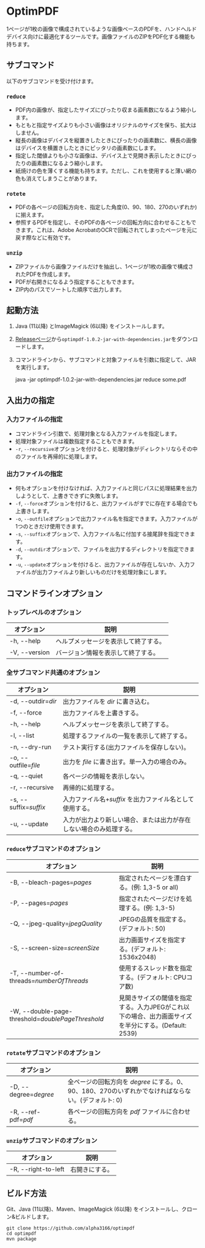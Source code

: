 # OptimPDF

1ページが1枚の画像で構成されているような画像ベースのPDFを、ハンドヘルドデバイス向けに最適化するツールです。画像ファイルのZIPをPDF化する機能も持ちます。

## サブコマンド

以下のサブコマンドを受け付けます。

### `reduce`

- PDF内の画像が、指定したサイズにぴったり収まる画素数になるよう縮小します。
- もともと指定サイズよりも小さい画像はオリジナルのサイズを保ち、拡大はしません。
- 縦長の画像はデバイスを縦置きしたときにぴったりの画素数に、横長の画像はデバイスを横置きしたときにピッタリの画素数にします。
- 指定した閾値よりも小さな画像は、デバイス上で見開き表示したときにぴったりの画素数になるよう縮小します。
- 紙焼けの色を薄くする機能も持ちます。ただし、これを使用すると薄い網の色も消えてしまうことがあります。

### `rotete`

- PDFの各ページの回転方向を、指定した角度(0、90、180、270のいずれか)に揃えます。
- 参照するPDFを指定し、そのPDFの各ページの回転方向に合わせることもできます。これは、Adobe AcrobatのOCRで回転されてしまったページを元に戻す際などに有効です。

### `unzip`

- ZIPファイルから画像ファイルだけを抽出し、1ページが1枚の画像で構成されたPDFを作成します。
- PDFが右開きになるよう指定することもできます。
- ZIP内のパスでソートした順序で出力します。

## 起動方法

1. Java (11以降) とImageMagick (6以降) をインストールします。

2. [Releaseページ](https://github.com/alpha3166/optimpdf/releases)から`optimpdf-1.0.2-jar-with-dependencies.jar`をダウンロードします。

3. コマンドラインから、サブコマンドと対象ファイルを引数に指定して、JARを実行します。

    java -jar optimpdf-1.0.2-jar-with-dependencies.jar reduce some.pdf

## 入出力の指定

### 入力ファイルの指定

- コマンドライン引数で、処理対象となる入力ファイルを指定します。
- 処理対象ファイルは複数指定することもできます。
- `-r`, `--recursive`オプションを付けると、処理対象がディレクトリならその中のファイルを再帰的に処理します。

### 出力ファイルの指定

- 何もオプションを付けなければ、入力ファイルと同じパスに処理結果を出力しようとして、上書きできずに失敗します。
- `-f`, `--force`オプションを付けると、出力ファイルがすでに存在する場合でも上書きします。
- `-o`, `--outfile`オプションで出力ファイル名を指定できます。入力ファイルが1つのときだけ使用できます。
- `-s`, `--suffix`オプションで、入力ファイル名に付加する接尾辞を指定できます。
- `-d`, `--outdir`オプションで、ファイルを出力するディレクトリを指定できます。
- `-u`, `--update`オプションを付けると、出力ファイルが存在しないか、入力ファイルが出力ファイルより新しいものだけを処理対象にします。

## コマンドラインオプション

### トップレベルのオプション

オプション|説明
-|-
-h, --help|ヘルプメッセージを表示して終了する。
-V, --version|バージョン情報を表示して終了する。

### 全サブコマンド共通のオプション

オプション|説明
-|-
-d, --outdir=_dir_|出力ファイルを _dir_ に書き込む。
-f, --force|出力ファイルを上書きする。
-h, --help|ヘルプメッセージを表示して終了する。
-l, --list|処理するファイルの一覧を表示して終了する。
-n, --dry-run|テスト実行する(出力ファイルを保存しない)。
-o, --outfile=_file_|出力を _file_ に書き出す。単一入力の場合のみ。
-q, --quiet|各ページの情報を表示しない。
-r, --recursive|再帰的に処理する。
-s, --suffix=_suffix_|入力ファイル名+_suffix_ を出力ファイル名として使用する。
-u, --update|入力が出力より新しい場合、または出力が存在しない場合のみ処理する。

### `reduce`サブコマンドのオプション

オプション|説明
-|-
-B, --bleach-pages=_pages_|指定されたページを漂白する。(例: 1,3-5 or all)
-P, --pages=_pages_|指定されたページだけを処理する。(例: 1,3-5)
-Q, --jpeg-quality=_jpegQuality_|JPEGの品質を指定する。(デフォルト: 50)
-S, --screen-size=_screenSize_|出力画面サイズを指定する。(デフォルト: 1536x2048)
-T, --number-of-threads=_numberOfThreads_|使用するスレッド数を指定する。(デフォルト: CPUコア数)
-W, --double-page-threshold=_doublePageThreshold_|見開きサイズの閾値を指定する。入力JPEGがこれ以下の場合、出力画面サイズを半分にする。(Default: 2539)

### `rotate`サブコマンドのオプション

オプション|説明
-|-
-D, --degree=_degree_|全ページの回転方向を _degree_ にする。0、90、180、270のいずれかでなければならない。(デフォルト: 0)
-R, --ref-pdf=_pdf_|各ページの回転方向を _pdf_ ファイルに合わせる。

### `unzip`サブコマンドのオプション

オプション|説明
-|-
-R, --right-to-left|右開きにする。

## ビルド方法

Git、Java (11以降)、Maven、ImageMagick (6以降) をインストールし、クローン&ビルドします。

    git clone https://github.com/alpha3166/optimpdf
    cd optimpdf
    mvn package
